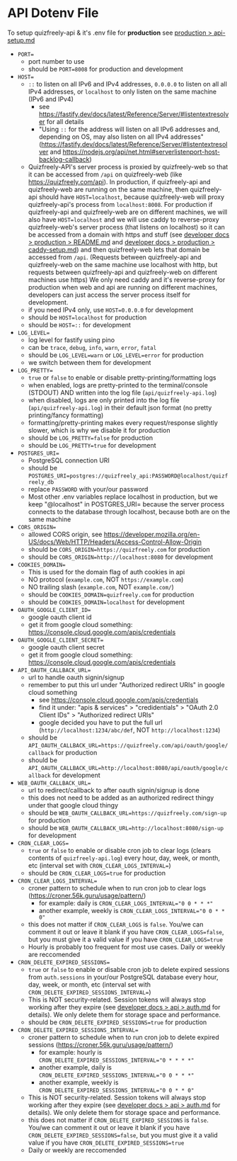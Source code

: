 # API Dotenv File

To setup quizfreely-api & it's .env file for **production** see [production > api-setup.md](../production/api-setup.md)

- `PORT=`
    - port number to use
    - should be `PORT=8008` for production and development
- `HOST=`
    - `::` to listen on all IPv6 and IPv4 addresses, `0.0.0.0` to listen on all all IPv4 addresses, or `localhost` to only listen on the same machine (IPv6 and IPv4)
        - see https://fastify.dev/docs/latest/Reference/Server/#listentextresolver for all details
        - "Using `::` for the address will listen on all IPv6 addresses and, depending on OS, may also listen on all IPv4 addresses" (https://fastify.dev/docs/latest/Reference/Server/#listentextresolver and https://nodejs.org/api/net.html#serverlistenport-host-backlog-callback)
    - Quizfreely-API's server process is proxied by quizfreely-web so that it can be accessed from `/api` on quizfreely-web (like https://quizfreely.com/api). In production, if quizfreely-api and quizfreely-web are running on the same machine, then quizfreely-api should have `HOST=localhost`, because quizfreely-web will proxy quizfreely-api's process from `localhost:8008`. For production if quizfreely-api and quizfreely-web are on different machines, we will also have `HOST=localhost` and we will use caddy to reverse-proxy quizfreely-web's server process (that listens on localhost) so it can be accessed from a domain with https and stuff (see [developer docs > production > README.md](../production/README.md) and [developer docs > production > caddy-setup.md](../production/caddy-setup.md)) and then quizfreely-web lets that domain be accessed from `/api`. (Requests between quizfreely-api and quizfreely-web on the same machine use localhost with http, but requests between quizfreely-api and quizfreely-web on different machines use https) We only need caddy and it's reverse-proxy for production when web and api are running on different machines, developers can just access the server process itself for development.
    - if you need IPv4 only, use `HOST=0.0.0.0` for development
    - should be `HOST=localhost` for production
    - should be `HOST=::` for development
- `LOG_LEVEL=`
    - log level for fastify using pino
    - can be `trace`, `debug`, `info`, `warn`, `error`, `fatal`
    - should be `LOG_LEVEL=warn` or `LOG_LEVEL=error` for production
    - we switch between them for development
- `LOG_PRETTY=`
    - `true` or `false` to enable or disable pretty-printing/formatting logs
    - when enabled, logs are pretty-printed to the terminal/console (STDOUT) AND written into the log file (`api/quizfreely-api.log`)
    - when disabled, logs are only printed into the log file (`api/quizfreely-api.log`) in their default json format (no pretty printing/fancy formatting)
    - formatting/pretty-printing makes every request/response slightly slower, which is why we disable it for production
    - should be `LOG_PRETTY=false` for production
    - should be `LOG_PRETTY=true` for development
- `POSTGRES_URI=`
    - PostgreSQL connection URI
    - should be `POSTGRES_URI=postgres://quizfreely_api:PASSWORD@localhost/quizfreely_db`
    - replace `PASSWORD` with your/our password
    - Most other .env variables replace localhost in production, but we keep "@localhost" in POSTGRES_URI= because the server process connects to the database through localhost, because both are on the same machine
- `CORS_ORIGIN=`
    - allowed CORS origin, see https://developer.mozilla.org/en-US/docs/Web/HTTP/Headers/Access-Control-Allow-Origin
    - should be `CORS_ORIGIN=https://quizfreely.com` for production
    - should be `CORS_ORIGIN=http://localhost:8080` for development
- `COOKIES_DOMAIN=`
    - This is used for the domain flag of auth cookies in api
    - NO protocol (`example.com`, NOT `https://example.com`)
    - NO trailing slash (`example.com`, NOT `example.com/`)
    - should be `COOKIES_DOMAIN=quizfreely.com` for production
    - should be `COOKIES_DOMAIN=localhost` for development
- `OAUTH_GOOGLE_CLIENT_ID=`
    - google oauth client id
    - get it from google cloud something: https://console.cloud.google.com/apis/credentials
- `OAUTH_GOOGLE_CLIENT_SECRET=`
    - google oauth client secret
    - get it from google cloud something: https://console.cloud.google.com/apis/credentials
- `API_OAUTH_CALLBACK_URL=`
    - url to handle oauth signin/signup
    - remember to put this url under "Authorized redirect URIs" in google cloud something
        - see https://console.cloud.google.com/apis/credentials
        - find it under: "apis & services" > "credidentials" > "OAuth 2.0 Client IDs" > "Authorized redirect URIs"
        - google decided you have to put the full url (`http://localhost:1234/abc/def`, NOT `http://localhost:1234`)
    - should be `API_OAUTH_CALLBACK_URL=https://quizfreely.com/api/oauth/google/callback` for production
    - should be `API_OAUTH_CALLBACK_URL=http://localhost:8080/api/oauth/google/callback` for development
- `WEB_OAUTH_CALLBACK_URL=`
    - url to redirect/callback to after oauth signin/signup is done
    - this does not need to be added as an authorized redirect thingy under that google cloud thingy
    - should be `WEB_OAUTH_CALLBACK_URL=https://quizfreely.com/sign-up` for production
    - should be `WEB_OAUTH_CALLBACK_URL=http://localhost:8080/sign-up` for development
- `CRON_CLEAR_LOGS=`
    - `true` or `false` to enable or disable cron job to clear logs (clears contents of `quizfreely-api.log`) every hour, day, week, or month, etc (interval set with `CRON_CLEAR_LOGS_INTERVAL=`)
    - should be `CRON_CLEAR_LOGS=true` for production
- `CRON_CLEAR_LOGS_INTERVAL=`
    - croner pattern to schedule when to run cron job to clear logs (https://croner.56k.guru/usage/pattern/)
        - for example: daily is `CRON_CLEAR_LOGS_INTERVAL="0 0 * * *"`
        - another example, weekly is `CRON_CLEAR_LOGS_INTERVAL="0 0 * * 0"`
    - this does not matter if `CRON_CLEAR_LOGS` is `false`. You/we can comment it out or leave it blank if you have `CRON_CLEAR_LOGS=false`, but you must give it a valid value if you have `CRON_CLEAR_LOGS=true`
    - Hourly is probably too frequent for most use cases. Daily or weekly are reccomended
- `CRON_DELETE_EXPIRED_SESSIONS=`
    - `true` or `false` to enable or disable cron job to delete expired sessions from `auth.sessions` in your/our PostgreSQL database every hour, day, week, or month, etc (interval set with `CRON_DELETE_EXPIRED_SESSIONS_INTERVAL=`)
    - This is NOT security-related. Session tokens will always stop working after they expire (see [developer docs > api > auth.md](./auth.md) for details). We only delete them for storage space and performance.
    - should be `CRON_DELETE_EXPIRED_SESSIONS=true` for production
- `CRON_DELETE_EXPIRED_SESSIONS_INTERVAL=`
    - croner pattern to schedule when to run cron job to delete expired sessions (https://croner.56k.guru/usage/pattern/)
        - for example: hourly is `CRON_DELETE_EXPIRED_SESSIONS_INTERVAL="0 * * * *"`
        - another example, daily is `CRON_DELETE_EXPIRED_SESSIONS_INTERVAL="0 0 * * *"`
        - another example, weekly is `CRON_DELETE_EXPIRED_SESSIONS_INTERVAL="0 0 * * 0"`
    - This is NOT security-related. Session tokens will always stop working after they expire (see [developer docs > api > auth.md](./auth.md) for details). We only delete them for storage space and performance.
    - this does not matter if `CRON_DELETE_EXPIRED_SESSIONS` is `false`. You/we can comment it out or leave it blank if you have `CRON_DELETE_EXPIRED_SESSIONS=false`, but you must give it a valid value if you have `CRON_DELETE_EXPIRED_SESSIONS=true`
    - Daily or weekly are reccomended

